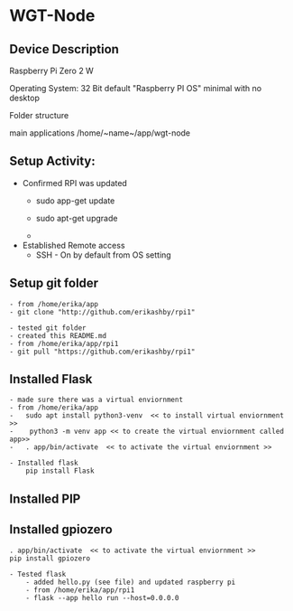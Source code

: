 # WGT-Node

## Device Description
Raspberry Pi Zero 2 W

Operating System: 32 Bit default "Raspberry PI OS" minimal with no desktop

Folder structure

main applications /home/~name~/app/wgt-node

## Setup Activity:
- Confirmed RPI was updated
    - sudo app-get update
    - sudo apt-get upgrade
 
    - 
- Established Remote access
    - SSH - On by default from OS setting

## Setup git folder
    - from /home/erika/app
    - git clone "http://github.com/erikashby/rpi1"

    - tested git folder
    - created this README.md
    - from /home/erika/app/rpi1
    - git pull "https://github.com/erikashby/rpi1"


## Installed Flask
    - made sure there was a virtual enviornment
    - from /home/erika/app
    -   sudo apt install python3-venv  << to install virtual enviornment >>
    -    python3 -m venv app << to create the virtual enviornment called app>>
    -   . app/bin/activate  << to activate the virtual enviornment >>

    - Installed flask
        pip install Flask

## Installed PIP

## Installed gpiozero
    . app/bin/activate  << to activate the virtual enviornment >>
    pip install gpiozero

    - Tested flask
        - added hello.py (see file) and updated raspberry pi
        - from /home/erika/app/rpi1
        - flask --app hello run --host=0.0.0.0
